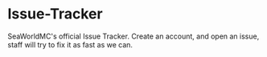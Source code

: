 # Issue-Tracker
SeaWorldMC's official Issue Tracker. Create an account, and open an issue, staff will try to fix it as fast as we can.
